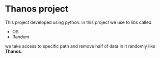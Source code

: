 # Thanos project

This project developed using python.
in this project we use to libs called:
   - OS
   - Random
 
we take access to specific path and remove half of data in it randomly like <B> Thanos</B>.
  

